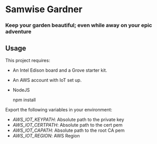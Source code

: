 # Samwise Gardner
### Keep your garden beautiful; even while away on your epic adventure

## Usage

This project requires:
- An Intel Edison board and a Grove starter kit.
- An AWS account with IoT set up.
- NodeJS

    npm install

Export the following variables in your environment:

- *AWS_IOT_KEYPATH*: Absolute path to the private key
- *AWS_IOT_CERTPATH*: Absolute path to the cert pem
- *AWS_IOT_CAPATH*: Absolute path to the root CA pem
- *AWS_IOT_REGION*: AWS Region
